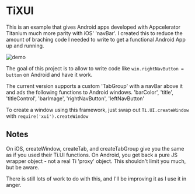 # TiXUI
This is an example that gives Android apps developed with Appcelerator Titanium much more parity with iOS' 'navBar'. I created this to reduce the amount of braching code I needed to write to get a functional Android App up and running.

![demo](https://dl.dropboxusercontent.com/u/843217/xui_screen.jpg)

The goal of this project is to allow to write code like `win.rightNavButton = button` on Android and have it work.

The current version supports a custom 'TabGroup' with a navBar above it and ads the following functions to Android windows.
'barColor', 'title', 'titleControl', 'barImage', 'rightNavButton', 'leftNavButton'

To create a window using this framework, just swap out `Ti.UI.createWindow` with `require('xui').createWindow`

## Notes
On iOS, createWindow, createTab, and createTabGroup give you the same as if you used their Ti.UI functions.  On Android, you get back a pure JS wrapper object - not a real Ti 'proxy' object.  This shouldn't limit you much, but be aware.

There is still lots of work to do with this, and I'll be improving it as I use it in anger.

